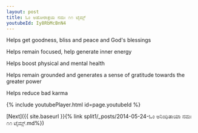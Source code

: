 ```yaml
---
layout: post
title: ಓಂ ಅಹೋರಾತ್ರಯ ನಮಃ ೧೧ ಟೈಮ್ಸ್
youtubeId: Iy8RbMcBnN4
---
```

 
 
Helps get goodness, bliss and peace and God's blessings
 
Helps remain focused, help generate inner energy 
 
Helps boost physical and mental health 
 
Helps remain grounded and generates a sense of gratitude towards the greater power 
 
Helps reduce bad karma
 
 
 
 


{% include youtubePlayer.html id=page.youtubeId %}
 
[Next]({{ site.baseurl }}{% link  split1/_posts/2014-05-24-ಓಂ ಅನಿಂಧಿತಾಯಾ ನಮಃ ೧೧ ಟೈಮ್ಸ್.md%})
 
